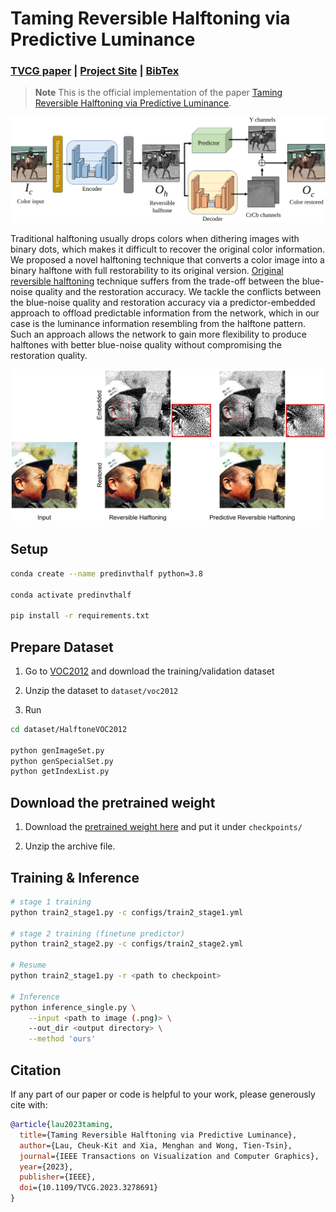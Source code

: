 # Taming Reversible Halftoning via Predictive Luminance

### [TVCG paper](https://ieeexplore.ieee.org/abstract/document/10131911) | [Project Site](https://nicholaslck.github.io/predreshalf/) | [BibTex](#citation)

> **Note**
> This is the official implementation of the paper [Taming Reversible Halftoning via Predictive Luminance](https://ieeexplore.ieee.org/abstract/document/10131911).

![Overview](images/overview.png)

Traditional halftoning usually drops colors when dithering images with binary dots, which makes it difficult to recover the original color information. We proposed a novel halftoning technique that converts a color image into a binary halftone with full restorability to its original version. [Original reversible halftoning](https://github.com/MenghanXia/ReversibleHalftoning) technique suffers from the trade-off between the blue-noise quality and the restoration accuracy. We tackle the conflicts between the blue-noise quality and restoration accuracy via a predictor-embedded approach to offload predictable information from the network, which in our case is the luminance information resembling from the halftone pattern. Such an approach allows the network to gain more flexibility to produce halftones with better blue-noise quality without compromising the restoration quality.

![Result compare with original reversible halftoning](images/compare.jpg)

## Setup

```bash
conda create --name predinvthalf python=3.8

conda activate predinvthalf

pip install -r requirements.txt
```

## Prepare Dataset

1. Go to [VOC2012](http://host.robots.ox.ac.uk/pascal/VOC/voc2012/index.html#devkit) and download the training/validation dataset

2. Unzip the dataset to `dataset/voc2012`

3. Run
```bash
cd dataset/HalftoneVOC2012

python genImageSet.py
python genSpecialSet.py
python getIndexList.py
```

## Download the pretrained weight

1. Download the [pretrained weight here](https://mycuhk-my.sharepoint.com/:u:/g/personal/1155049139_link_cuhk_edu_hk/EUBVrBgTmjNGgpPqDK5lnIcBikOPGwj1Qp4NNscvyH2eQA?e=S5Go0F) and put it under `checkpoints/`

2. Unzip the archive file.

## Training & Inference

```bash
# stage 1 training
python train2_stage1.py -c configs/train2_stage1.yml

# stage 2 training (finetune predictor)
python train2_stage2.py -c configs/train2_stage2.yml

# Resume 
python train2_stage1.py -r <path to checkpoint>

# Inference
python inference_single.py \
    --input <path to image (.png)> \
    --out_dir <output directory> \
    --method 'ours'
```

## Citation

If any part of our paper or code is helpful to your work, please generously cite with:
```bibtex
@article{lau2023taming,
  title={Taming Reversible Halftoning via Predictive Luminance},
  author={Lau, Cheuk-Kit and Xia, Menghan and Wong, Tien-Tsin},
  journal={IEEE Transactions on Visualization and Computer Graphics},
  year={2023},
  publisher={IEEE},
  doi={10.1109/TVCG.2023.3278691}
}
```
